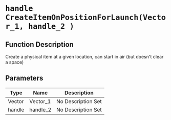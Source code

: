 # `handle CreateItemOnPositionForLaunch(Vector_1, handle_2 )`
## Function Description
Create a physical item at a given location, can start in air (but doesn't clear a space)
## Parameters
Type|Name|Description
--|--|--
Vector|Vector_1|No Description Set
handle|handle_2|No Description Set
